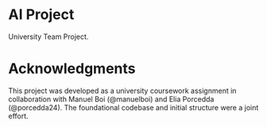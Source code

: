 # AI Project
University Team Project.

# Acknowledgments
This project was developed as a university coursework assignment in collaboration with Manuel Boi (@manuelboi) and Elia Porcedda (@porcedda24). The foundational codebase and initial structure were a joint effort.
